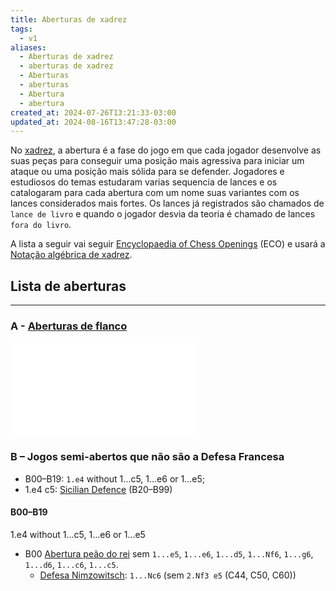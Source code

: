```yaml
---
title: Aberturas de xadrez
tags:
  - v1
aliases:
  - Aberturas de xadrez
  - aberturas de xadrez
  - Aberturas
  - aberturas
  - Abertura
  - abertura
created_at: 2024-07-26T13:21:33-03:00
updated_at: 2024-08-16T13:47:28-03:00
---
```


No [xadrez](../../../../sementes/2024/07/06/Xadrez.md), a abertura é a fase do jogo em que cada jogador desenvolve as suas peças para conseguir uma posição mais agressiva para iniciar um ataque ou uma posição mais sólida para se defender. Jogadores e estudiosos do temas estudaram varias sequencia de lances e os catalogaram para cada abertura com um nome suas variantes com os lances considerados mais fortes. Os lances já registrados são chamados de `lance de livro` e quando o jogador desvia da teoria é chamado de lances `fora do livro`.

A lista a seguir vai seguir [Encyclopaedia of Chess Openings](../../../../sementes/2024/07/07/2024-07-07-Encyclopaedia_of_Chess_Openings.md) (ECO) e usará a [Notação algébrica de xadrez](../../../../ideias/2024/07/12/Notacao_algebrica_de_xadrez.md).

## Lista de aberturas
---
### A - [Aberturas de flanco](Xadrez_Aberturas_de_flanco.md)
![Aberturas de flanco](Xadrez_Aberturas_de_flanco.md#Lista)
 
### B – Jogos semi-abertos que não são a Defesa Francesa
- B00–B19: `1.e4` without 1...c5, 1...e6 or 1...e5;
- 1.e4 c5: [Sicilian Defence](https://en.wikipedia.org/wiki/Sicilian_Defence "Sicilian Defence") (B20–B99)

#### B00–B19
1.e4 without 1...c5, 1...e6 or 1...e5

- B00 [Abertura peão do rei](../../../../ideias/2024/07/12/Xadrez_Abertura_peão_do_rei.md) sem `1...e5`, `1...e6`, `1...d5`, `1...Nf6`, `1...g6`, `1...d6`, `1...c6`, `1...c5`.
    - [Defesa Nimzowitsch](../08/Xadrez_Defesa_Nimzowitsch.md): `1...Nc6` (sem `2.Nf3 e5` (C44, C50, C60))
